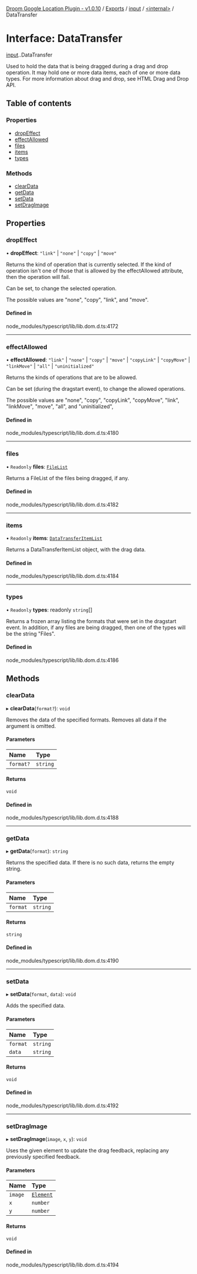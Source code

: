 [Droom Google Location Plugin - v1.0.10](../README.md) / [Exports](../modules.md) / [input](../modules/input.md) / [<internal\>](../modules/input._internal_.md) / DataTransfer

# Interface: DataTransfer

[input](../modules/input.md).[<internal>](../modules/input._internal_.md).DataTransfer

Used to hold the data that is being dragged during a drag and drop operation. It may hold one or more data items, each of one or more data types. For more information about drag and drop, see HTML Drag and Drop API.

## Table of contents

### Properties

- [dropEffect](input._internal_.DataTransfer.md#dropeffect)
- [effectAllowed](input._internal_.DataTransfer.md#effectallowed)
- [files](input._internal_.DataTransfer.md#files)
- [items](input._internal_.DataTransfer.md#items)
- [types](input._internal_.DataTransfer.md#types)

### Methods

- [clearData](input._internal_.DataTransfer.md#cleardata)
- [getData](input._internal_.DataTransfer.md#getdata)
- [setData](input._internal_.DataTransfer.md#setdata)
- [setDragImage](input._internal_.DataTransfer.md#setdragimage)

## Properties

### dropEffect

• **dropEffect**: ``"link"`` \| ``"none"`` \| ``"copy"`` \| ``"move"``

Returns the kind of operation that is currently selected. If the kind of operation isn't one of those that is allowed by the effectAllowed attribute, then the operation will fail.

Can be set, to change the selected operation.

The possible values are "none", "copy", "link", and "move".

#### Defined in

node_modules/typescript/lib/lib.dom.d.ts:4172

___

### effectAllowed

• **effectAllowed**: ``"link"`` \| ``"none"`` \| ``"copy"`` \| ``"move"`` \| ``"copyLink"`` \| ``"copyMove"`` \| ``"linkMove"`` \| ``"all"`` \| ``"uninitialized"``

Returns the kinds of operations that are to be allowed.

Can be set (during the dragstart event), to change the allowed operations.

The possible values are "none", "copy", "copyLink", "copyMove", "link", "linkMove", "move", "all", and "uninitialized",

#### Defined in

node_modules/typescript/lib/lib.dom.d.ts:4180

___

### files

• `Readonly` **files**: [`FileList`](../modules/input._internal_.md#filelist)

Returns a FileList of the files being dragged, if any.

#### Defined in

node_modules/typescript/lib/lib.dom.d.ts:4182

___

### items

• `Readonly` **items**: [`DataTransferItemList`](../modules/input._internal_.md#datatransferitemlist)

Returns a DataTransferItemList object, with the drag data.

#### Defined in

node_modules/typescript/lib/lib.dom.d.ts:4184

___

### types

• `Readonly` **types**: readonly `string`[]

Returns a frozen array listing the formats that were set in the dragstart event. In addition, if any files are being dragged, then one of the types will be the string "Files".

#### Defined in

node_modules/typescript/lib/lib.dom.d.ts:4186

## Methods

### clearData

▸ **clearData**(`format?`): `void`

Removes the data of the specified formats. Removes all data if the argument is omitted.

#### Parameters

| Name | Type |
| :------ | :------ |
| `format?` | `string` |

#### Returns

`void`

#### Defined in

node_modules/typescript/lib/lib.dom.d.ts:4188

___

### getData

▸ **getData**(`format`): `string`

Returns the specified data. If there is no such data, returns the empty string.

#### Parameters

| Name | Type |
| :------ | :------ |
| `format` | `string` |

#### Returns

`string`

#### Defined in

node_modules/typescript/lib/lib.dom.d.ts:4190

___

### setData

▸ **setData**(`format`, `data`): `void`

Adds the specified data.

#### Parameters

| Name | Type |
| :------ | :------ |
| `format` | `string` |
| `data` | `string` |

#### Returns

`void`

#### Defined in

node_modules/typescript/lib/lib.dom.d.ts:4192

___

### setDragImage

▸ **setDragImage**(`image`, `x`, `y`): `void`

Uses the given element to update the drag feedback, replacing any previously specified feedback.

#### Parameters

| Name | Type |
| :------ | :------ |
| `image` | [`Element`](../modules/input._internal_.md#element) |
| `x` | `number` |
| `y` | `number` |

#### Returns

`void`

#### Defined in

node_modules/typescript/lib/lib.dom.d.ts:4194
